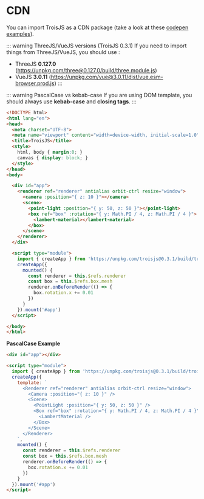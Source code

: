 # CDN

You can import TroisJS as a CDN package (take a look at these [codepen examples](https://codepen.io/collection/AxoWoz)).

::: warning ThreeJS/VueJS versions (TroisJS 0.3.1)
If you need to import things from ThreeJS/VueJS, you should use :
- ThreeJS **0.127.0** (https://unpkg.com/three@0.127.0/build/three.module.js)
- VueJS **3.0.11** (https://unpkg.com/vue@3.0.11/dist/vue.esm-browser.prod.js)
:::

::: warning PascalCase vs kebab-case
If you are using DOM template, you should always use **kebab-case** and **closing tags**.
:::

```html
<!DOCTYPE html>
<html lang="en">
<head>
  <meta charset="UTF-8">
  <meta name="viewport" content="width=device-width, initial-scale=1.0">
  <title>TroisJS</title>
  <style>
    html, body { margin:0; }
    canvas { display: block; }
  </style>
</head>
<body>

  <div id="app">
    <renderer ref="renderer" antialias orbit-ctrl resize="window">
      <camera :position="{ z: 10 }"></camera>
      <scene>
        <point-light :position="{ y: 50, z: 50 }"></point-light>
        <box ref="box" :rotation="{ y: Math.PI / 4, z: Math.PI / 4 }">
          <lambert-material></lambert-material>
        </box>
      </scene>
    </renderer>
  </div>

  <script type="module">
    import { createApp } from 'https://unpkg.com/troisjs@0.3.1/build/trois.module.cdn.min.js';
    createApp({
      mounted() {
        const renderer = this.$refs.renderer
        const box = this.$refs.box.mesh
        renderer.onBeforeRender(() => {
          box.rotation.x += 0.01
        })
      }
    }).mount('#app')
  </script>

</body>
</html>
```

**PascalCase Example**

```html
<div id="app"></div>

<script type="module">
  import { createApp } from 'https://unpkg.com/troisjs@0.3.1/build/trois.module.cdn.min.js';
  createApp({
    template: `
      <Renderer ref="renderer" antialias orbit-ctrl resize="window">
        <Camera :position="{ z: 10 }" />
        <Scene>
          <PointLight :position="{ y: 50, z: 50 }" />
          <Box ref="box" :rotation="{ y: Math.PI / 4, z: Math.PI / 4 }">
            <LambertMaterial />
          </Box>
        </Scene>
      </Renderer>
    `,
    mounted() {
      const renderer = this.$refs.renderer
      const box = this.$refs.box.mesh
      renderer.onBeforeRender(() => {
        box.rotation.x += 0.01
      })
    }
  }).mount('#app')
</script>
```